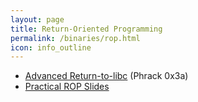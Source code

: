 ```yaml
---
layout: page
title: Return-Oriented Programming
permalink: /binaries/rop.html
icon: info_outline
---
```


* [Advanced Return-to-libc](http://phrack.org/issues/58/4.html) (Phrack 0x3a)
* [Practical ROP Slides](https://www.trailofbits.com/resources/practical_rop_slides.pdf)

